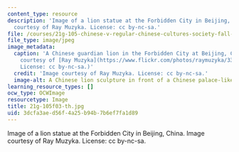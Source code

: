 ```yaml
---
content_type: resource
description: 'Image of a lion statue at the Forbidden City in Beijing, China. Image
  courtesy of Ray Muzyka. License: cc by-nc-sa.'
file: /courses/21g-105-chinese-v-regular-chinese-cultures-society-fall-2003/3dcfa3aed56f4a25b94b7b6ef7fa1d89_21g-105f03-th.jpg
file_type: image/jpeg
image_metadata:
  caption: 'A Chinese guardian lion in the Forbidden City at Beijing, China. (Image
    courtesy of [Ray Muzyka](https://www.flickr.com/photos/raymuzyka/33211945640/).
    License: cc by-nc-sa.)'
  credit: 'Image courtesy of Ray Muzyka. License: cc by-nc-sa.'
  image-alt: A Chinese lion sculpture in front of a Chinese palace-like building
learning_resource_types: []
ocw_type: OCWImage
resourcetype: Image
title: 21g-105f03-th.jpg
uid: 3dcfa3ae-d56f-4a25-b94b-7b6ef7fa1d89
---
```

Image of a lion statue at the Forbidden City in Beijing, China. Image courtesy of Ray Muzyka. License: cc by-nc-sa.

